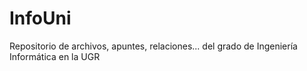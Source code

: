 # InfoUni
Repositorio de archivos, apuntes, relaciones... del grado de Ingeniería Informática en la UGR
